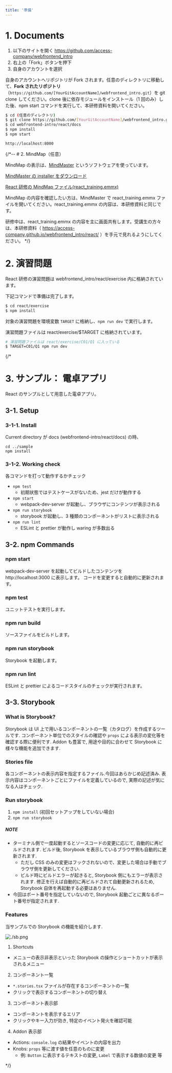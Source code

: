 ```yaml
---
title: '準備'
---
```


# 1. Documents

1. 以下のサイトを開く
   https://github.com/access-company/webfrontend_intro
2. 右上の「Fork」ボタンを押下
3. 自身のアカウントを選択

自身のアカウントへリポジトリが Fork されます。任意のディレクトリに移動して、**Fork されたリポジトリ** （`https://github.com/[YourGitAccountName]/webfrontend_intro.git`）を git clone してください。clone 後に依存モジュールをインストール（1 回のみ）した後、npm start コマンドを実行して、本研修資料を開いてください。

```bash
$ cd (任意のディレクトリ)
$ git clone https://github.com/[YourGitAccountName]/webfrontend_intro.git   // Your account repository
$ cd webfrontend-intro/react/docs
$ npm install
$ npm start

http://localhost:8000
```

{/*-- # 2. MindMap（任意）

MindMap の表示は、[MindMaster](https://www.edrawsoft.com/jp/mindmaster/) というソフトウェアを使っています。

[MindMaster の installer をダウンロード](https://drive.google.com/open?id=1txrzEQD-_DutWx6bciAL1vM8hMUAkRlV)

[React 研修の MindMap ファイル(react_training.emmx)](https://drive.google.com/open?id=1XNs1w0YVVRLVVV03vuULRP-_WNv6nM4-)

MindMap の内容を確認したい方は、MindMaster で react_training.emmx ファイルを開いてください。react_training.emmx の内容は、本研修資料と同じです。

研修中は、react_training.emmx の内容を主に画面共有します。受講生の方々は、本研修資料（ https://access-company.github.io/webfrontend_intro/react/ ）を手元で見れるようにしてください。 */}

# 2. 演習問題

React 研修の演習問題は webfrontend_intro/react/exercise 内に格納されています。

下記コマンドで準備は完了します。

```bash
$ cd react/exercise
$ npm install
```

対象の演習問題を環境変数 `TARGET` に格納し、`npm run dev` で実行します。

演習問題ファイルは react/exercise/$TARGET に格納されています。

```bash
# 演習問題ファイルは react/exercise/C01/Q1 に入っている
$ TARGET=C01/Q1 npm run dev
```

{/*

# 3. サンプル： 電卓アプリ

React のサンプルとして用意した電卓アプリ。

## 3-1. Setup

### 3-1-1. Install

Current directory が docs (webfrontend-intro/react/docs) の時、

```
cd ../sample
npm install
```

### 3-1-2. Working check

各コマンドを打って動作するかチェック

- `npm test`
  - 初期状態ではテストケースがないため、jest だけが動作する
- `npm start`
  - webpack-dev-server が起動し、ブラウザにコンテンツが表示される
- `npm run storybook`
  - storybook が起動し、3 種類のコンポーネントがリストに表示される
- `npm run lint`
  - ESLint と prettier が動作し waring が多数出る

## 3-2. npm Commands

### npm start

webpack-dev-server を起動してビルドしたコンテンツを http://localhost:3000 に表示します。
コードを変更すると自動的に更新されます。

### npm test

ユニットテストを実行します。

### npm run build

ソースファイルをビルドします。

### npm run storybook

Storybook を起動します。

### npm run lint

ESLint と prettier によるコードスタイルのチェックが実行されます。

## 3-3. Storybook

### What is Storybook?

Storybook は UI 上で用いるコンポーネントの一覧（カタログ）を作成するツールです.
コンポーネント単位でのスタイルの確認や `props` による表示の変化等を確認する際に便利です.
Addon も豊富で, 用途や目的に合わせて Storybook に様々な機能を追加できます.

### Stories file

各コンポーネントの表示内容を指定するファイル.今回はあらかじめ記述済み.
表示内容はコンポーネントごとにファイルを定義しているので, 実際の記述が気になる人はチェック.

### Run storybook

1. `npm install`
   (初回セットアップをしていない場合)
2. `npm run storybook`

##### NOTE

- ターミナル側で一度起動するとソースコードの変更に応じて, 自動的に再ビルドされます.
  ビルド後, Storybook を表示しているブラウザ側も自動的に更新されます.
  - ただし CSS のみの変更はフックされないので、変更した場合は手動でブラウザ側を更新してください.
  - ビルド時にビルドエラーが起きると, Storybook 側にもエラーが表示されます.
    修正を行えば自動的に再ビルドされて自動更新されるため, Storybook 自体を再起動する必要はありません.
- 今回はポート番号を指定していないので, Storybook 起動ごとに異なるポート番号が指定されます.

### Features

当サンプルでの Storybook の機能を紹介します.

![./sb.png](./sb.png)

1. Shortcuts

- メニューの表示非表示といった Storybook の操作とショートカットが表示されるメニュー

2. コンポーネント一覧

- `*.stories.tsx` ファイルが存在するコンポーネントの一覧
- クリックで表示するコンポーネントの切り替え

3. コンポーネント表示部

- コンポーネントを表示するエリア
- クリックやキー入力が効き, 特定のイベント発火を確認可能

4. Addon 表示部

- Actions: `console.log` の結果やイベントの内容を出力
- Knobs: `props` 等に渡す値を任意のものに変更
  - 例: `Button` に表示するテキストの変更, `Label` で表示する数値の変更 等

*/}
